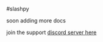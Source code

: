 #slashpy 

soon adding more docs

join the support  [discord server here](https://discord.gg/3ScShZrZUT)
